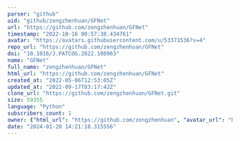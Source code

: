 ```yaml
---
parser: "github"
uid: "github/zengzhenhuan/GFNet"
url: "https://github.com/zengzhenhuan/GFNet"
timestamp: "2022-10-16 00:57:38.434761"
avatar: "https://avatars.githubusercontent.com/u/53371536?v=4"
repo_url: "https://github.com/zengzhenhuan/GFNet"
doi: "10.1016/J.PATCOG.2022.108963"
name: "GFNet"
full_name: "zengzhenhuan/GFNet"
html_url: "https://github.com/zengzhenhuan/GFNet"
created_at: "2022-05-06T12:53:05Z"
updated_at: "2022-09-17T03:17:42Z"
clone_url: "https://github.com/zengzhenhuan/GFNet.git"
size: 59355
language: "Python"
subscribers_count: 1
owner: {"html_url": "https://github.com/zengzhenhuan", "avatar_url": "https://avatars.githubusercontent.com/u/53371536?v=4", "login": "zengzhenhuan", "type": "User"}
date: "2024-01-20 14:21:18.315556"
---
```

